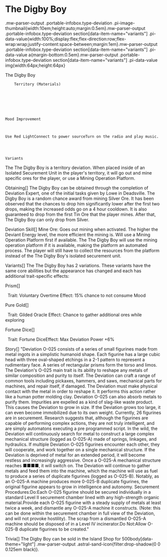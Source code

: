 # The Digby Boy

.mw-parser-output .portable-infobox.type-deviation .pi-image-thumbnail{width:10em;height:auto;margin:0.5em}.mw-parser-output .portable-infobox.type-deviation section[data-item-name="variants"] .pi-data-value{width:100%;display:flex;flex-direction:row;flex-wrap:wrap;justify-content:space-between;margin:1em}.mw-parser-output .portable-infobox.type-deviation section[data-item-name="variants"] .pi-data-value a{margin-bottom:0.5em}.mw-parser-output .portable-infobox.type-deviation section[data-item-name="variants"] .pi-data-value img{width:64px;height:64px}

The Digby Boy


	
		
		
	
	


	
	
	
	
	
	
	
		Territory (Materials)
	
	
	




	Mood Improvement


	
	Use Red LightConnect to power sourceTurn on the radio and play music.




	Variants


	
	






 	 	 	 		 			 		 		 		 	 
The The Digby Boy is a territory deviation. When placed inside of an Isolated Securement Unit in the player's territory, it will go out and mine specific ores for the player, or use a Mining Operation Platform.

Obtaining[]
The Digby Boy can be obtained through the completion of Deviation Expert, one of the initial tasks given by Lowe in Deadsville.
The Digby Boy is a random chance award from mining Silver Ore. It has been observed that the chances to drop him significantly lower after the first two drops, making the increased odds go on a 4 hour cooldown. It is also guaranteed to drop from the first Tin Ore that the player mines. After that, The Digby Boy can only drop from Silver.

Deviation Skill[]
Mine Ore: Goes out mining when activated. The higher the Deviant Energy level, the more efficient the mining is. Will use a Mining Operation Platform first if available.
The The Digby Boy will use the mining operation platform if it is available, making the platform an automated process. The player will still have to collect the resources from the platform instead of the The Digby Boy's isolated securement unit.

Variants[]
The The Digby Boy has 2 variations. These variants have the same core abilities but the appearance has changed and each has additional trait-specific effects:

Prism[]



&#160;
Trait: Voluntary Overtime Effect: 15% chance to not consume Mood

Pure Gold[]



&#160;
Trait: Gilded Oracle Effect: Chance to gather additional ores while exploring

Fortune Dice[]



&#160;
Trait: Fortune DiceEffect: Max Deviation Power +6%

Story[]
"Deviation O-025 consists of a series of small figurines made from metal ingots in a simplistic humanoid shape. Each figurine has a large cubic head with three oval-shaped etchings in a 2-1 pattern to represent a rudimentary face. A series of rectangular prisms form the torso and limos.
The Deviation's O-025 main trait is its ability to reshape any metals of similar composition and purity to itself. The Deviation can craft a range of common tools including pickaxes, hammers, and saws, mechanical parts for machines, and repair itself, if damaged. The Deviation must make physical contact with the metal in order to reshape it. It performs this action rather like a human potter molding clay.
Deviation O-025 can also absorb metals to purify them. Impurities are expelled as a kind of slag-like waste product. This causes the Deviation to grow in size. If the Deviation grows too large, it can even become immobilized due to its own weight.
Currently, 26 figurines are in securement. Research suggests that, although the figurines are capable of performing complex actions, they are not truly intelligent, and are simply automatons executing a pre programmed script.
In the wild, the Deviation will continuously search for metal to construct a large complex mechanical structure (logged as O-025-A) made of springs, linkages, and hydraulics. If multiple Deviation O-025 figurines encounter each other, they will cooperate, and work together on a single mechanical structure. If the Deviation is deprived of metal for an extended period, it will become restless and increasingly aggressive.
Once a O-025-A mechanical structure reaches ■■■■, it will switch on. The Deviation will continue to gather metals and feed them into the machine, which the machine will use as fuel to produce a series of duplicate figurines (logged as O-025-B). Notably, as an O-025-A machine produces more 0-025-B duplicate figurines, the original figurine appears to grow in intelligence and autonomy.
Securement Procedures:Do:Each O-025 figurine should be secured individually in a standard Level II securement chamber lined with any high-strength organic material.Provide each O-025 figurine with a steady supply of metals at least twice a week, and dismantle any O-025-A machine it constructs. (Note: this can be done within the securement chamber in full view of the Deviation, and will not provoke hostility). The scrap from a dismantled O-025-A machine should be disposed of in a Level IV incinerator.Do Not:Allow O-025-B duplicate figurines to be created."

Trivia[]
The Digby Boy can be sold in the Island Shop for  500body[data-theme="light"] .mw-parser-output .astral-sand-icon{filter:drop-shadow(0 0 0.125em black)}.
